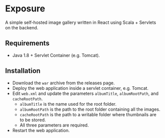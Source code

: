 # Exposure #
A simple self-hosted image gallery written in React using Scala + Servlets on the backend.

## Requirements ##
+ Java 1.8 + Servlet Container (e.g. Tomcat).

## Installation ##

+ Download the `war` archive from the releases page.
+ Deploy the web application inside a servlet container, e.g. Tomcat.
+ Edit `web.xml` and update the parameters `albumTitle`, `albumRootPath`, and `cacheRootPath`.
    + `albumTitle` is the name used for the root folder.
    + `albumRootPath` is the path to the root folder containing all the images.
    + `cacheRootPath` is the path to a writable folder where thumbnails are to be stored.
    + All three parameters are required.
+ Restart the web application.
